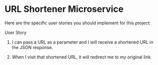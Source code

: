 # URL Shortener Microservice

Here are the specific user stories you should implement for this project:

User Story
1. I can pass a URL as a parameter and I will receive a shortened URL in the JSON response.

1. When I visit that shortened URL, it will redirect me to my original link.
